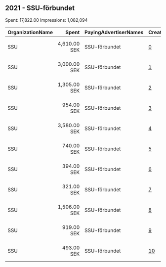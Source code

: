## 2021 - SSU-förbundet 
Spent: 17,822.00
Impressions: 1,082,094

|OrganizationName|Spent|PayingAdvertiserNames|CreativeUrls|Impressions|Genders|AgeBrackets|CountryCodes|BillingAddresses|CandidateBallotInformation|
|:---|---:|:---|:---|---:|:---|:---|:---|:---|:---|
|SSU|4,610.00 SEK|SSU-förbundet|[0](https://www.snap.com/political-ads/asset/555a08fc9846359332adeaeafe31746f5c84ecaf1e42da3e9129323cbadb6d38?mediaType=mp4)|364,061|||sweden|"FE1026-PAG09400 Scancloud,ÖSTERSUND,SE-831 90,SE"|SSU|
|SSU|3,000.00 SEK|SSU-förbundet|[1](https://www.snap.com/political-ads/asset/704ff925497cd1be653c59b4773f9a54ce2503ffc2b9ad8cc507db1bbe9c56cb?mediaType=mp4)|157,126||16-25|sweden|"FE1026-PAG09400 Scancloud,ÖSTERSUND,SE-831 90,SE"|SSU|
|SSU|1,305.00 SEK|SSU-förbundet|[2](https://www.snap.com/political-ads/asset/5da60973cc8e4cf9e8f5927b38b38ad681fdeaa7932221726a4a9295fb225eb8?mediaType=mp4)|138,088||15-23|sweden|"FE1026-PAG09400 Scancloud,ÖSTERSUND,SE-831 90,SE"|SSU|
|SSU|954.00 SEK|SSU-förbundet|[3](https://www.snap.com/political-ads/asset/2e6ba51621a3e876b8c012c422e3404363cf8c2fadb69191524f45dfe6684353?mediaType=mp4)|100,666||15-23|sweden|"FE1026-PAG09400 Scancloud,ÖSTERSUND,SE-831 90,SE"|SSU|
|SSU|3,580.00 SEK|SSU-förbundet|[4](https://www.snap.com/political-ads/asset/f1176b7c60bdec2d6c852019670b9cc16c46b53398fe946452d490db82036268?mediaType=mp4)|88,801||21-|sweden|"FE1026-PAG09400 Scancloud,ÖSTERSUND,SE-831 90,SE"|SSU|
|SSU|740.00 SEK|SSU-förbundet|[5](https://www.snap.com/political-ads/asset/72f1bdcff6fd8edbf95f391c5e3f946cad4bc68479c29180422add17638bda02?mediaType=mp4)|77,528||15-23|sweden|"FE1026-PAG09400 Scancloud,ÖSTERSUND,SE-831 90,SE"|SSU|
|SSU|394.00 SEK|SSU-förbundet|[6](https://www.snap.com/political-ads/asset/72f1bdcff6fd8edbf95f391c5e3f946cad4bc68479c29180422add17638bda02?mediaType=mp4)|48,507||20-|sweden|"FE1026-PAG09400 Scancloud,ÖSTERSUND,SE-831 90,SE"||
|SSU|321.00 SEK|SSU-förbundet|[7](https://www.snap.com/political-ads/asset/2e6ba51621a3e876b8c012c422e3404363cf8c2fadb69191524f45dfe6684353?mediaType=mp4)|39,470||20-|sweden|"FE1026-PAG09400 Scancloud,ÖSTERSUND,SE-831 90,SE"||
|SSU|1,506.00 SEK|SSU-förbundet|[8](https://www.snap.com/political-ads/asset/555a08fc9846359332adeaeafe31746f5c84ecaf1e42da3e9129323cbadb6d38?mediaType=mp4)|36,388||25-|sweden|"FE1026-PAG09400 Scancloud,ÖSTERSUND,SE-831 90,SE"|SSU|
|SSU|919.00 SEK|SSU-förbundet|[9](https://www.snap.com/political-ads/asset/555a08fc9846359332adeaeafe31746f5c84ecaf1e42da3e9129323cbadb6d38?mediaType=mp4)|22,549||21-|sweden|"FE1026-PAG09400 Scancloud,ÖSTERSUND,SE-831 90,SE"|SSU|
|SSU|493.00 SEK|SSU-förbundet|[10](https://www.snap.com/political-ads/asset/f1176b7c60bdec2d6c852019670b9cc16c46b53398fe946452d490db82036268?mediaType=mp4)|8,910||25-|sweden|"FE1026-PAG09400 Scancloud,ÖSTERSUND,SE-831 90,SE"|SSU|
